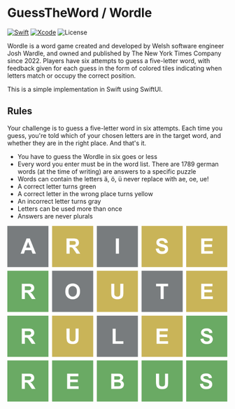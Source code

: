 
# GuessTheWord / Wordle

[![Swift](https://img.shields.io/badge/Swift-5.4-blue.svg)](https://swift.org)
[![Xcode](https://img.shields.io/badge/Xcode-13.4-blue.svg)]()
![License](https://img.shields.io/badge/license-GPL-blue)

Wordle is a word game created and developed by Welsh software engineer Josh Wardle, and owned and 
published by The New York Times Company since 2022. Players have six attempts to guess a 
five-letter word, with feedback given for each guess in the form of colored tiles indicating 
when letters match or occupy the correct position. 

This is a simple implementation in Swift using SwiftUI.  

## Rules
Your challenge is to guess a five-letter word in six attempts. Each time you guess, you're told 
which of your chosen letters are in the target word, and whether they are in the right place. And that's it.


* You have to guess the Wordle in six goes or less
* Every word you enter must be in the word list. There are 1789 german words (at the time of writing) are answers to a specific puzzle
* Words can contain the letters ä, ö, ü never replace with ae, oe, ue!
* A correct letter turns green
* A correct letter in the wrong place turns yellow
* An incorrect letter turns gray
* Letters can be used more than once
* Answers are never plurals


![Wordl Sample](./images/Wordle_196_example.svg)
